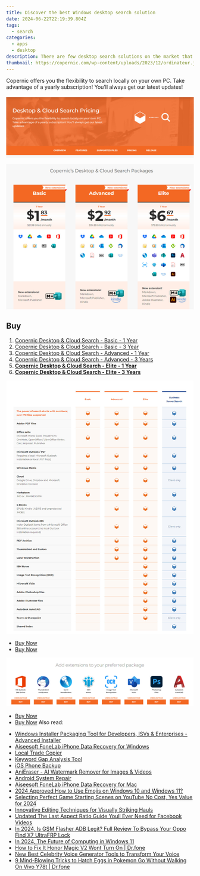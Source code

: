 ```yaml
---
title: Discover the best Windows desktop search solution
date: 2024-06-22T22:19:39.804Z
tags: 
  - search
categories: 
  - apps
  - desktop
description: There are few desktop search solutions on the market that offer the depth, relevance and context that Copernic’s Desktop Search can provide. It’s one thing to conduct fast searches. It’s a whole other ballgame finding exactly what you’re looking for.
thumbnail: https://copernic.com/wp-content/uploads/2023/12/ordinateur.jpg
---
```


Copernic offers you the flexibility to search locally on your own PC. Take advantage of a yearly subscription! You’ll always get our latest updates!


![computer](/images/apps/copernic/desktop-search/pages/1.jpg)


![Copernic’s Desktop & Cloud Search Packages](/images/apps/copernic/desktop-search/pages/2.jpg)

## Buy

1. [Copernic Desktop & Cloud Search - Basic - 1 Year](https://shop.copernic.com/order/checkout.php?PRODS=41027763&QTY=1&AFFILIATE=108875&CART=1)
2. [Copernic Desktop & Cloud Search - Basic - 3 Year](https://shop.copernic.com/order/checkout.php?PRODS=41033073&QTY=1&AFFILIATE=108875&CART=1)
3. [Copernic Desktop & Cloud Search - Advanced - 1 Year](https://shop.copernic.com/order/checkout.php?PRODS=41033091&QTY=1&AFFILIATE=108875&CART=1)
4. [Copernic Desktop & Cloud Search - Advanced - 3 Years](https://shop.copernic.com/order/checkout.php?PRODS=41033095&QTY=1&AFFILIATE=108875&CART=1)
5. **[Copernic Desktop & Cloud Search - Elite - 1 Year](https://shop.copernic.com/order/checkout.php?PRODS=41033101&QTY=1&AFFILIATE=108875&CART=1)**
6. **[Copernic Desktop & Cloud Search - Elite - 3 Years](https://shop.copernic.com/order/checkout.php?PRODS=41033112&QTY=1&AFFILIATE=108875&CART=1)**

![Copernic’s Desktop & Cloud Search Packages](/images/apps/copernic/desktop-search/pages/3.jpg)


- [Buy Now](https://shop.copernic.com/order/checkout.php?PRODS=41033101&QTY=1&AFFILIATE=108875&CART=1)
- [Buy Now](https://shop.copernic.com/order/checkout.php?PRODS=41033112&QTY=1&AFFILIATE=108875&CART=1)

![Copernic’s Desktop & Cloud Search Packages](/images/apps/copernic/desktop-search/pages/4.jpg)

- [Buy Now](https://shop.copernic.com/order/checkout.php?PRODS=41033101&QTY=1&AFFILIATE=108875&CART=1)
- [Buy Now](https://shop.copernic.com/order/checkout.php?PRODS=41033112&QTY=1&AFFILIATE=108875&CART=1)
<span class="atpl-alsoreadstyle">Also read:</span>
<div><ul>
<li><a href="https://tools.techidaily.com/advancedinstaller/"><u>Windows Installer Packaging Tool for Developers, ISVs & Enterprises - Advanced Installer</u></a></li>
<li><a href="https://tools.techidaily.com/aiseesoft-iphone-data-recovery-for-win/"><u>Aiseesoft FoneLab iPhone Data Recovery for Windows</u></a></li>
<li><a href="https://tools.techidaily.com/mt4copier/"><u>Local Trade Copier</u></a></li>
<li><a href="https://tools.techidaily.com/link-assistant/keyword-research/keyword-gap/"><u>Keyword Gap Analysis Tool</u></a></li>
<li><a href="https://tools.techidaily.com/wondershare/drfone/iphone-backup-and-restore/"><u>iOS Phone Backup</u></a></li>
<li><a href="https://tools.techidaily.com/wondershare/anieraser/download/"><u>AniEraser - AI Watermark Remover for Images & Videos</u></a></li>
<li><a href="https://tools.techidaily.com/wondershare/drfone/android-repair/"><u>Android System Repair</u></a></li>
<li><a href="https://tools.techidaily.com/aiseesoft-iphone-data-recovery-for-mac/"><u>Aiseesoft FoneLab iPhone Data Recovery for Mac</u></a></li>
<li><a href="https://meme-emoji.techidaily.com/2024-approved-how-to-use-emojis-on-windows-10-and-windows-11/"><u>2024 Approved How to Use Emojis on Windows 10 and Windows 11?</u></a></li>
<li><a href="https://facebook-video-share.techidaily.com/selecting-perfect-game-starting-scenes-on-youtube-no-cost-yes-value-for-2024/"><u>Selecting Perfect Game Starting Scenes on YouTube  No Cost, Yes Value for 2024</u></a></li>
<li><a href="https://youtube-videos.techidaily.com/innovative-editing-techniques-for-visually-striking-hauls/"><u>Innovative Editing Techniques for Visually Striking Hauls</u></a></li>
<li><a href="https://video-content-creator.techidaily.com/updated-the-last-aspect-ratio-guide-youll-ever-need-for-facebook-videos/"><u>Updated The Last Aspect Ratio Guide Youll Ever Need for Facebook Videos</u></a></li>
<li><a href="https://android-frp.techidaily.com/in-2024-is-gsm-flasher-adb-legit-full-review-to-bypass-your-oppo-find-x7-ultrafrp-lock-by-drfone-android/"><u>In 2024, Is GSM Flasher ADB Legit? Full Review To Bypass Your Oppo Find X7 UltraFRP Lock</u></a></li>
<li><a href="https://some-skills.techidaily.com/in-2024-the-future-of-computing-in-windows-11/"><u>In 2024, The Future of Computing in Windows 11</u></a></li>
<li><a href="https://change-location.techidaily.com/how-to-fix-it-honor-magic-v2-wont-turn-on-drfone-by-drfone-fix-android-problems-fix-android-problems/"><u>How to Fix It Honor Magic V2 Wont Turn On | Dr.fone</u></a></li>
<li><a href="https://ai-voice-clone.techidaily.com/new-best-celebrity-voice-generator-tools-to-transform-your-voice/"><u>New Best Celebrity Voice Generator Tools to Transform Your Voice</u></a></li>
<li><a href="https://change-location.techidaily.com/9-mind-blowing-tricks-to-hatch-eggs-in-pokemon-go-without-walking-on-vivo-y78t-drfone-by-drfone-virtual-android/"><u>9 Mind-Blowing Tricks to Hatch Eggs in Pokemon Go Without Walking On Vivo Y78t | Dr.fone</u></a></li>
</ul></div>

<ins class="adsbygoogle"
      style="display:block"
      data-ad-client="ca-pub-7571918770474297"
      data-ad-slot="8358498916"
      data-ad-format="auto"
      data-full-width-responsive="true"></ins>